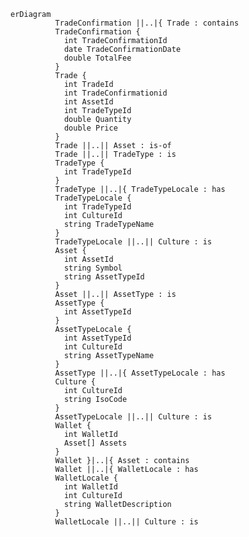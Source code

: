 <!-- erDiagram
          CUSTOMER }|..|{ DELIVERY-ADDRESS : has
          CUSTOMER ||--o{ ORDER : places
          CUSTOMER ||--o{ INVOICE : "liable for"
          DELIVERY-ADDRESS ||--o{ ORDER : receives
          INVOICE ||--|{ ORDER : covers
          ORDER ||--|{ ORDER-ITEM : includes
          PRODUCT-CATEGORY ||--|{ PRODUCT : contains
          PRODUCT ||--o{ ORDER-ITEM : "ordered in"
             -->
```mermaid
erDiagram
          TradeConfirmation ||..|{ Trade : contains
          TradeConfirmation {
            int TradeConfirmationId
            date TradeConfirmationDate
            double TotalFee
          }
          Trade {
            int TradeId
            int TradeConfirmationid
            int AssetId
            int TradeTypeId
            double Quantity
            double Price
          }
          Trade ||..|| Asset : is-of
          Trade ||..|| TradeType : is
          TradeType {
            int TradeTypeId
          }
          TradeType ||..|{ TradeTypeLocale : has
          TradeTypeLocale {
            int TradeTypeId
            int CultureId
            string TradeTypeName
          }
          TradeTypeLocale ||..|| Culture : is
          Asset {
            int AssetId
            string Symbol
            string AssetTypeId
          }
          Asset ||..|| AssetType : is
          AssetType {
            int AssetTypeId
          }
          AssetTypeLocale {
            int AssetTypeId
            int CultureId
            string AssetTypeName
          }
          AssetType ||..|{ AssetTypeLocale : has
          Culture {
            int CultureId
            string IsoCode
          }
          AssetTypeLocale ||..|| Culture : is
          Wallet {
            int WalletId
            Asset[] Assets
          }
          Wallet }|..|{ Asset : contains
          Wallet ||..|{ WalletLocale : has
          WalletLocale {
            int WalletId
            int CultureId
            string WalletDescription
          }
          WalletLocale ||..|| Culture : is

            